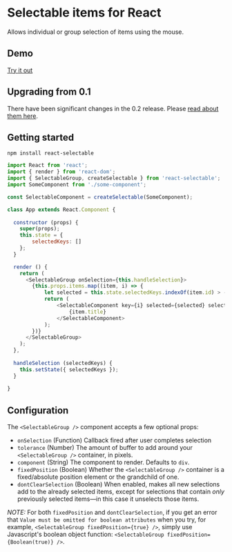 # Selectable items for React

Allows individual or group selection of items using the mouse.

## Demo
[Try it out](http://unclecheese.github.io/react-selectable/example)

## Upgrading from 0.1
There have been significant changes in the 0.2 release. Please [read about them here](UPGRADING.md).
## Getting started
```
npm install react-selectable
```

```js
import React from 'react';
import { render } from 'react-dom';
import { SelectableGroup, createSelectable } from 'react-selectable';
import SomeComponent from './some-component';

const SelectableComponent = createSelectable(SomeComponent);

class App extends React.Component {
  
  constructor (props) {
  	super(props);
  	this.state = {
  		selectedKeys: []
  	};
  }

  render () {
    return (
      <SelectableGroup onSelection={this.handleSelection}>
        {this.props.items.map((item, i) => {
          	let selected = this.state.selectedKeys.indexOf(item.id) > -1;
          	return (
          		<SelectableComponent key={i} selected={selected} selectableKey={item.id}>
          			{item.title}
          		</SelectableComponent>
          	);
        })}
      </SelectableGroup>
    );
  },
  
  handleSelection (selectedKeys) {
  	this.setState({ selectedKeys });
  }
	
}
```
## Configuration

The `<SelectableGroup />` component accepts a few optional props:
* `onSelection` (Function) Callback fired after user completes selection
* `tolerance` (Number) The amount of buffer to add around your `<SelectableGroup />` container, in pixels.
* `component` (String) The component to render. Defaults to `div`.
* `fixedPosition` (Boolean) Whether the `<SelectableGroup />` container is a fixed/absolute position element or the grandchild of one.
* `dontClearSelection` (Boolean) When enabled, makes all new selections add to the already selected items, except for selections that contain *only* previously selected items—in this case it unselects those items.

*NOTE:* For both `fixedPosition` and `dontClearSelection`, if you get an error that `Value must be omitted for boolean attributes` when you try, for example, `<SelectableGroup fixedPosition={true} />`, simply use Javascript's boolean object function: `<SelectableGroup fixedPosition={Boolean(true)} />`.
